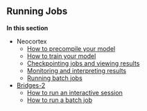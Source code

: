 ## Running Jobs
**In this section**
* Neocortex
   * [How to precompile your model](#how-to-precompile-your-model)
   * [How to train your model](#how-to-train-your-model)
   * [Checkpointing jobs and viewing results](#checkpointing-jobs-and-viewing-results)
   * [Monitoring and interpreting results](#monitoring-and-interpreting-results-on-cs-2s)
   *  [Running batch jobs](#running-batch-jobs)
* [Bridges-2](#bridges-2)
   * [How to run an interactive session](#how-to-run-an-interactive-session-on-bridges-2)
   * [How to run a batch job](#how-to-run-a-batch-job-on-bridges2)
 
     
